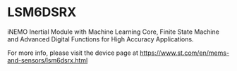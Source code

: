 # LSM6DSRX

iNEMO Inertial Module with Machine Learning Core, Finite State Machine and Advanced Digital Functions for High Accuracy Applications.

For more info, please visit the device page at https://www.st.com/en/mems-and-sensors/lsm6dsrx.html